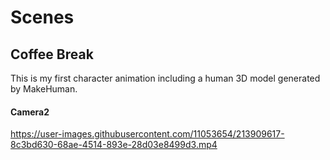 # Scenes

## Coffee Break

This is my first character animation including a human 3D model generated by MakeHuman.

#### Camera2

https://user-images.githubusercontent.com/11053654/213909617-8c3bd630-68ae-4514-893e-28d03e8499d3.mp4
